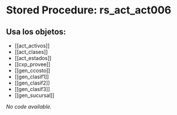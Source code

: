 # Stored Procedure: rs_act_act006

## Usa los objetos:
- [[act_activos]]
- [[act_clases]]
- [[act_estados]]
- [[cxp_provee]]
- [[gen_ccosto]]
- [[gen_clasif1]]
- [[gen_clasif2]]
- [[gen_clasif3]]
- [[gen_sucursal]]

*No code available.*
